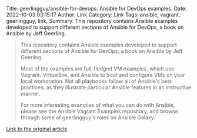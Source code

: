 Title: geerlingguy/ansible-for-devops: Ansible for DevOps examples.
Date: 2022-10-03 03:15:17
Author: Link
Category: Link
Tags: ansible, vagrant, geerlingguy, link, 
Summary: This repository contains Ansible examples developed to support different sections of Ansible for DevOps, a book on Ansible by Jeff Geerling.

> This repository contains Ansible examples developed to support different sections of Ansible for DevOps, a book on Ansible by Jeff Geerling.
> 
> Most of the examples are full-fledged VM examples, which use Vagrant, VirtualBox, and Ansible to boot and configure VMs on your local workstation. Not all playbooks follow all of Ansible's best practices, as they illustrate particular Ansible features in an instructive manner.
> 
> For more interesting examples of what you can do with Ansible, please see the Ansible Vagrant Examples repository, and browse through some of geerlingguy's roles on Ansible Galaxy.

[Link to the original article](https://github.com/geerlingguy/ansible-for-devops)
